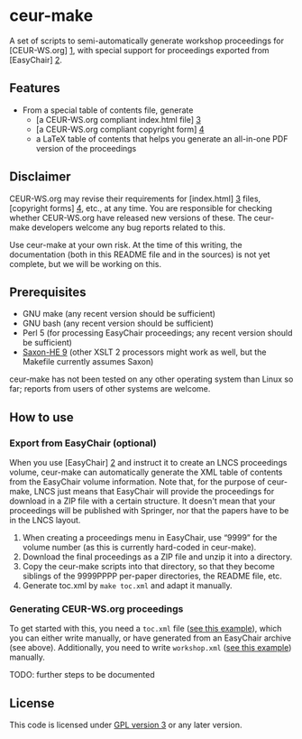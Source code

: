 ceur-make
=========

A set of scripts to semi-automatically generate workshop proceedings for [CEUR-WS.org] [1], with special support for proceedings exported from [EasyChair] [2].

Features
--------

* From a special table of contents file, generate
  * [a CEUR-WS.org compliant index.html file] [3]
  * [a CEUR-WS.org compliant copyright form] [4]
  * a LaTeX table of contents that helps you generate an all-in-one PDF version of the proceedings
  
Disclaimer
----------

CEUR-WS.org may revise their requirements for [index.html] [3] files, [copyright forms] [4], etc., at any time.  You are responsible for checking whether CEUR-WS.org have released new versions of these.  The ceur-make developers welcome any bug reports related to this.

Use ceur-make at your own risk.  At the time of this writing, the documentation (both in this README file and in the sources) is not yet complete, but we will be working on this.

Prerequisites
-------------

* GNU make (any recent version should be sufficient)
* GNU bash (any recent version should be sufficient)
* Perl 5 (for processing EasyChair proceedings; any recent version should be sufficient)
* [Saxon-HE 9](http://saxon.sourceforge.net/#F9.4HE) (other XSLT 2 processors might work as well, but the Makefile currently assumes Saxon)

ceur-make has not been tested on any other operating system than Linux so far; reports from users of other systems are welcome.

How to use
----------

### Export from EasyChair (optional) ###

When you use [EasyChair] [2] and instruct it to create an LNCS proceedings volume, ceur-make can automatically generate the XML table of contents from the EasyChair volume information.  Note that, for the purpose of ceur-make, LNCS just means that EasyChair will provide the proceedings for download in a ZIP file with a certain structure.  It doesn't mean that your proceedings will be published with Springer, nor that the papers have to be in the LNCS layout.

1. When creating a proceedings menu in EasyChair, use “9999” for the volume number (as this is currently hard-coded in ceur-make).
2. Download the final proceedings as a ZIP file and unzip it into a directory.
3. Copy the ceur-make scripts into that directory, so that they become siblings of the 9999PPPP per-paper directories, the README file, etc.
4. Generate toc.xml by `make toc.xml` and adapt it manually.

### Generating CEUR-WS.org proceedings ###

To get started with this, you need a `toc.xml` file ([see this example](/clange/ceur-make/blob/master/toc.xml)), which you can either write manually, or have generated from an EasyChair archive (see above).  Additionally, you need to write `workshop.xml` ([see this example](/clange/ceur-make/blob/master/workshop.xml)) manually.

TODO: further steps to be documented

License
-------

This code is licensed under [GPL version 3](/clange/ceur-make/blob/master/LICENSE) or any later version.

 [1]: http://ceur-ws.org "CEUR-WS.org"
 [2]: http://easychair.org "EasyChair"
 [3]: http://ceur-ws.org/Vol-XXX/index.html "index.html"
 [4]: http://ceur-ws.org/Non-Ex-Publication-Permission-Template.txt "copyright form"
